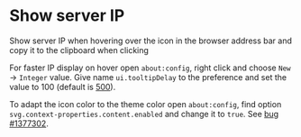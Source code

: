 # Show server IP
Show server IP when hovering over the icon in the browser address bar and copy it to the clipboard when clicking

For faster IP display on hover open `about:config`, right click and choose `New` -> `Integer` value. Give name `ui.tooltipDelay` to the preference and set the value to 100 (default is [500](https://developer.mozilla.org/en-US/docs/Mozilla/Preferences/Preference_reference/ui.tooltipDelay)).

To adapt the icon color to the theme color open `about:config`, find option `svg.context-properties.content.enabled` and change it to `true`. See [bug #1377302](https://bugzilla.mozilla.org/show_bug.cgi?id=1377302).
